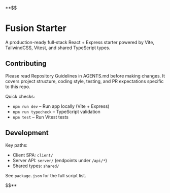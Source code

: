 **$$
# Fusion Starter

A production-ready full-stack React + Express starter powered by Vite, TailwindCSS, Vitest, and shared TypeScript types.

## Contributing

Please read Repository Guidelines in AGENTS.md before making changes. It covers project structure, coding style, testing, and PR expectations specific to this repo.

Quick checks:
- `npm run dev` – Run app locally (Vite + Express)
- `npm run typecheck` – TypeScript validation
- `npm test` – Run Vitest tests

## Development

Key paths:
- Client SPA: `client/`
- Server API: `server/` (endpoints under `/api/*`)
- Shared types: `shared/`

See `package.json` for the full script list.

$$**
